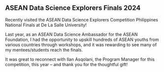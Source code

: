 ## ASEAN Data Science Explorers Finals 2024

Recently visited the ASEAN Data Science Explorers Competition Philippines National Finals at De La Salle University! 

Last year, as an ASEAN Data Science Ambassador for the ASEAN Foundation, I had the opportunity to upskill hundreds of ASEAN youths from various countries through workshops, and it was rewarding to see many of my mentees/students reach the finals. 

It was great to reconnect with Ilan Asqolani, the Program Manager for this competition, this year – and thank you for the thoughtful gift!
